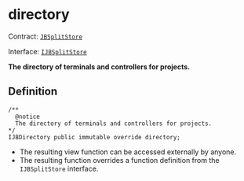 # directory

Contract: [`JBSplitStore`](../)​‌

Interface: [`IJBSplitStore`](../../../interfaces/ijbsplitstore.md)

**The directory of terminals and controllers for projects.**

## Definition

```solidity
/** 
  @notice 
  The directory of terminals and controllers for projects.
*/ 
IJBDirectory public immutable override directory;
```

* The resulting view function can be accessed externally by anyone.
* The resulting function overrides a function definition from the `IJBSplitStore` interface.
